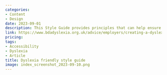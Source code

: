 ```yaml
---
categories:
- Content
- Design
date: 2023-09-01
description: This Style Guide provides principles that can help ensure that written material considers the difficulties experienced by some dyslexic people and allows…
link: https://www.bdadyslexia.org.uk/advice/employers/creating-a-dyslexia-friendly-workplace/dyslexia-friendly-style-guide
pricing:
tags:
- Accessibility
- Dyslexia
- Article
title: Dyslexia friendly style guide
image: index_screenshot_2023-09-10.png
---
```

